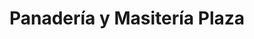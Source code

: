 ---
title: "Panadería y Masitería Plaza"
url: /rufino/panaderia-y-masiteria-plaza/
shop: panadería
---